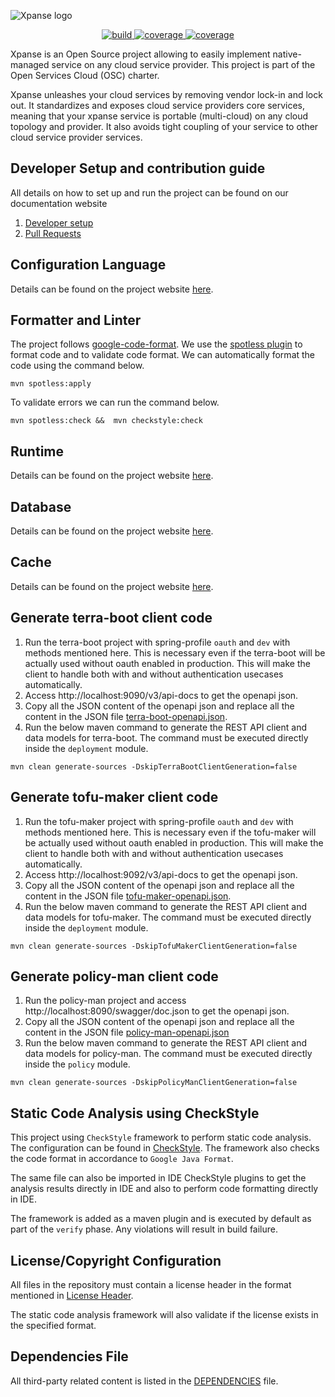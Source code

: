 ![Xpanse logo](static/full-logo.png)
<p align='center'>
<a href="https://github.com/eclipse-xpanse/xpanse/actions/workflows/ci.yml" target="_blank">
	<img src="https://github.com/eclipse-xpanse/xpanse/actions/workflows/ci.yml/badge.svg" alt="build">
</a>

<a href="https://github.com/eclipse-xpanse/xpanse/actions/workflows/coverage.yml" target="_blank">
	<img src="https://img.shields.io/endpoint?url=https://gist.githubusercontent.com/eclipse-xpanse-bot/3d9c022b98734fbf615c21136abe4add/raw/xpanse-coverage.json" alt="coverage">
</a>

<a href="https://opensource.org/licenses/Apache-2.0" target="_blank">
	<img src="https://img.shields.io/badge/License-Apache_2.0-blue.svg" alt="coverage">
</a>
</p>

Xpanse is an Open Source project allowing to easily implement native-managed service on any cloud service provider. This
project is part of the Open Services Cloud (OSC) charter.

Xpanse unleashes your cloud services by removing vendor lock-in and lock out. It standardizes and exposes cloud service
providers core services, meaning that your xpanse service is portable (multi-cloud) on any cloud topology and provider.
It also avoids tight coupling of your service to other cloud service provider services.

## Developer Setup and contribution guide

All details on how to set up and run the project can be found on our documentation website
1. [Developer setup](https://eclipse.dev/xpanse/docs/developer-setup)
2. [Pull Requests](https://eclipse.dev/xpanse/docs/Contribute/pull-requests)

## Configuration Language

Details can be found on the project
website [here](https://eclipse.dev/xpanse/docs/configuration-language).

## Formatter and Linter

The project follows [google-code-format](https://github.com/google/google-java-format).
We use the [spotless plugin](https://github.com/diffplug/spotless/tree/main/plugin-maven#google-java-format) to format code and to validate code format.
We can automatically format the code using the command below.

```shell
mvn spotless:apply
```

To validate errors we can run the command below.

```shell
mvn spotless:check &&  mvn checkstyle:check
```


## Runtime

Details can be found on the project website [here](https://eclipse.dev/xpanse/docs/runtime).

## Database

Details can be found on the project website [here](https://eclipse.dev/xpanse/docs/database).

## Cache

Details can be found on the project website [here](https://eclipse.dev/xpanse/docs/caching).

## Generate terra-boot client code

1. Run the terra-boot project with spring-profile `oauth` and `dev` with methods mentioned here.
This is necessary even if the terra-boot will be actually used without oauth enabled in production.
This will make the client to handle both with and without authentication usecases automatically.
2. Access http://localhost:9090/v3/api-docs to get the openapi json.
3. Copy all the JSON content of the openapi json and replace all the content in the JSON file
[terra-boot-openapi.json](modules/deployment/src/main/resources/terra-boot-openapi.json).
4. Run the below maven command to generate the REST API client and data models for terra-boot. The command must be
executed directly inside the `deployment` module.

```ssh
mvn clean generate-sources -DskipTerraBootClientGeneration=false
```

## Generate tofu-maker client code

1. Run the tofu-maker project with spring-profile `oauth` and `dev` with methods mentioned here.
This is necessary even if the tofu-maker will be actually used without oauth enabled in production.
This will make the client to handle both with and without authentication usecases automatically.
2. Access http://localhost:9092/v3/api-docs to get the openapi json.
3. Copy all the JSON content of the openapi json and replace all the content in the JSON file
[tofu-maker-openapi.json](modules/deployment/src/main/resources/tofu-maker-openapi.json).
4. Run the below maven command to generate the REST API client and data models for tofu-maker. The
command must be executed directly inside the `deployment` module.

```ssh
mvn clean generate-sources -DskipTofuMakerClientGeneration=false
```

## Generate policy-man client code

1. Run the policy-man project and access http://localhost:8090/swagger/doc.json to get the openapi json.
2. Copy all the JSON content of the openapi json and replace all the content in the JSON file
[policy-man-openapi.json](modules/policy/src/main/resources/policy-man-openapi.json)
3. Run the below maven command to generate the REST API client and data models for policy-man. The command must be
executed directly inside the `policy` module.

```ssh
mvn clean generate-sources -DskipPolicyManClientGeneration=false
```

## Static Code Analysis using CheckStyle

This project using `CheckStyle` framework to perform static code analysis. The configuration can be found
in [CheckStyle](checkstyle.xml). The framework also checks the code format in accordance to `Google Java Format`.

The same file can also be imported in IDE CheckStyle plugins to get the analysis results directly in IDE and also to
perform code formatting directly in IDE.

The framework is added as a maven plugin and is executed by default as part of the `verify` phase. Any violations will
result in build failure.

## License/Copyright Configuration

All files in the repository must contain a license header in the format mentioned in [License Header](license.header).

The static code analysis framework will also validate if the license exists in the specified format.

## Dependencies File

All third-party related content is listed in the [DEPENDENCIES](DEPENDENCIES) file.
